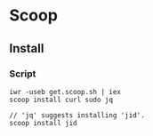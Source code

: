 # Scoop

## Install
### Script
```
iwr -useb get.scoop.sh | iex
scoop install curl sudo jq

// 'jq' suggests installing 'jid'.
scoop install jid
```
